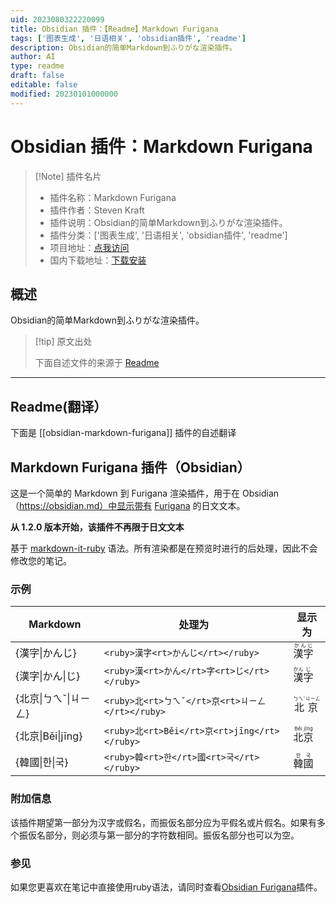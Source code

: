 ```yaml
---
uid: 2023080322220099
title: Obsidian 插件：【Readme】Markdown Furigana
tags: ['图表生成', '日语相关', 'obsidian插件', 'readme']
description: Obsidian的简单Markdown到ふりがな渲染插件。
author: AI
type: readme
draft: false
editable: false
modified: 20230101000000
---
```


# Obsidian 插件：Markdown Furigana

> [!Note] 插件名片
> - 插件名称：Markdown Furigana
> - 插件作者：Steven Kraft
> - 插件说明：Obsidian的简单Markdown到ふりがな渲染插件。
> - 插件分类：['图表生成', '日语相关', 'obsidian插件', 'readme']
> - 项目地址：[点我访问](https://github.com/steven-kraft/obsidian-markdown-furigana)
> - 国内下载地址：[下载安装](https://pkmer.cn/products/plugin/pluginMarket/?obsidian-markdown-furigana)

## 概述

Obsidian的简单Markdown到ふりがな渲染插件。



> [!tip] 原文出处
> 
>下面自述文件的来源于 [Readme](https://ghproxy.net/https://raw.githubusercontent.com/steven-kraft/obsidian-markdown-furigana/master/README.md)
> 

---

## Readme(翻译）

下面是 [[obsidian-markdown-furigana]] 插件的自述翻译


## Markdown Furigana 插件（Obsidian）

这是一个简单的 Markdown 到 Furigana 渲染插件，用于在 Obsidian（https://obsidian.md）中显示带有 [Furigana](https://en.wikipedia.org/wiki/Furigana) 的日文文本。

**从 1.2.0 版本开始，该插件不再限于日文文本**

基于 [markdown-it-ruby](https://github.com/lostandfound/markdown-it-ruby) 语法。所有渲染都是在预览时进行的后处理，因此不会修改您的笔记。

### 示例

Markdown|处理为|显示为
---|---|---
{漢字\|かんじ}|`<ruby>漢字<rt>かんじ</rt></ruby>`|<ruby>漢字<rt>かんじ</rt></ruby>
{漢字\|かん\|じ}|`<ruby>漢<rt>かん</rt>字<rt>じ</rt></ruby>`|<ruby>漢<rt>かん</rt>字<rt>じ</rt></ruby>
{北京\|ㄅㄟˇ\|ㄐㄧㄥ}|`<ruby>北<rt>ㄅㄟˇ</rt>京<rt>ㄐㄧㄥ</rt></ruby>`|<ruby>北<rt>ㄅㄟˇ</rt>京<rt>ㄐㄧㄥ</rt></ruby>
{北京\|Běi\|jīng}|`<ruby>北<rt>Běi</rt>京<rt>jīng</rt></ruby>`|<ruby>北<rt>Běi</rt>京<rt>jīng</rt></ruby>
{韓國\|한\|국}|`<ruby>韓<rt>한</rt>國<rt>국</rt></ruby>`|<ruby>韓<rt>한</rt>國<rt>국</rt></ruby>

### 附加信息

该插件期望第一部分为汉字或假名，而振仮名部分应为平假名或片假名。如果有多个振仮名部分，则必须与第一部分的字符数相同。振仮名部分也可以为空。

### 参见

如果您更喜欢在笔记中直接使用ruby语法，请同时查看[Obsidian Furigana](https://github.com/uonr/obsidian-furigana)插件。



